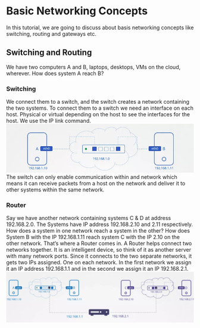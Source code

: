 # Basic Networking Concepts

In this tutorial, we are going to discuss about basis networking concepts like switching, routing and gateways etc.

## Switching and Routing
We have two computers A and B, laptops, desktops, VMs on the cloud, wherever. How does system A reach B?

### Switching
We connect them to a switch, and the switch creates a network containing the two systems. To connect them to a switch we need an interface on each host. Physical or virtual depending on the host to see the interfaces for the host. We use the IP link command.
![](../img/Switching.webp)
The switch can only enable communication within and network which means it can receive packets from a host on the network and deliver it to other systems within the same network.

### Router
Say we have another network containing systems C & D at address 192.168.2.0. The Systems have IP address 192.168.2.10 and 2.11 respectively. How does a system in one network reach a system in the other?
How does System B with the IP 192.168.1.11 reach system C with the IP 2.10 on the other network. That’s where a Router comes in.
A Router helps connect two networks together. It is an intelligent device, so think of it as another server with many network ports.
Since it connects to the two separate networks, it gets two IPs assigned. One on each network. In the first network we assign it an IP address 192.168.1.1 and in the second we assign it an IP 192.168.2.1.
![](../img/Router.webp)
